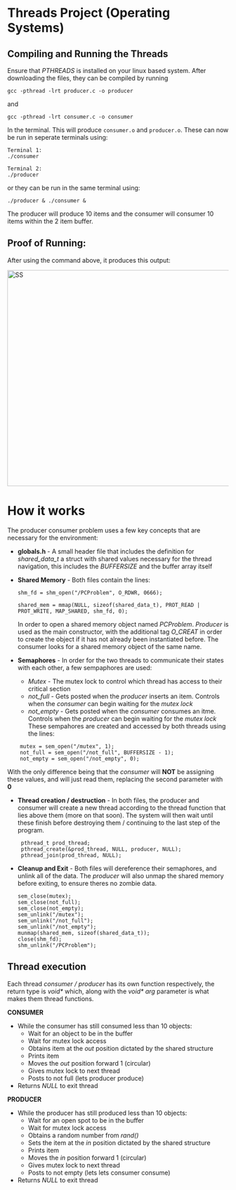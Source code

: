 # Threads Project (Operating Systems)
## Compiling and Running the Threads
Ensure that *PTHREADS* is installed on your linux based system.
After downloading the files, they can be compiled by running
```
gcc -pthread -lrt producer.c -o producer
```
and
```
gcc -pthread -lrt consumer.c -o consumer
```
In the terminal. This will produce `consumer.o` and `producer.o`.
These can now be run in seperate terminals using:
```
Terminal 1:
./consumer
```
```
Terminal 2:
./producer
```
or they can be run in the same terminal using:
```
./producer & ./consumer &
```
The producer will produce 10 items and the consumer will consumer 10 items within the 2 item buffer.

## Proof of Running:
After using the command above, it produces this output:

<img width="691" height="492" alt="SS" src="https://github.com/user-attachments/assets/1f689d9d-1d5f-4b31-8833-f9a1e73eac91" />

# How it works
The producer consumer problem uses a few key concepts that are necessary for the environment:
 - **globals.h** - A small header file that includes the definition for *shared_data_t* a struct with shared values necessary for the thread navigation, this includes the *BUFFERSIZE* and the buffer array itself
 - **Shared Memory** - Both files contain the lines:

   ```
   shm_fd = shm_open("/PCProblem", O_RDWR, 0666);

   shared_mem = mmap(NULL, sizeof(shared_data_t), PROT_READ | PROT_WRITE, MAP_SHARED, shm_fd, 0);
   ```
   In order to open a shared memory object named *PCProblem*. *Producer* is used as the main constructor, with the additional tag *O_CREAT* in order to create the object if it has not already been instantiated before.
   The consumer looks for a shared memory object of the same name.
 - **Semaphores** - In order for the two threads to communicate their states with each other, a few sempaphores are used:
   -   *Mutex* - The mutex lock to control which thread has access to their critical section
   -   *not_full* - Gets posted when the *producer* inserts an item. Controls when the *consumer* can begin waiting for the *mutex lock*
   -   *not_empty* - Gets posted when the *consumer* consumes an itme. Controls when the *producer* can begin waiting for the *mutex lock*
   These sempahores are created and accessed  by both threads using the lines:
  ```
      mutex = sem_open("/mutex", 1);
      not_full = sem_open("/not_full", BUFFERSIZE - 1);
      not_empty = sem_open("/not_empty", 0);
  ```
   With the only difference being that the *consumer* will **NOT** be assigning these values, and will just read them, replacing the second parameter with **0**
 - **Thread creation / destruction** - In both files, the producer and consumer will create a new thread according to the thread function that lies above them (more on that soon). The system will then wait until these finish
   before destroying them / continuing to the last step of the program.
   ```
    pthread_t prod_thread;
    pthread_create(&prod_thread, NULL, producer, NULL);
    pthread_join(prod_thread, NULL);
   ```
 - **Cleanup and Exit** - Both files will dereference their semaphores, and unlink all of the data. The *producer* will also unmap the shared memory before exiting, to ensure theres no zombie data.
   ```
   sem_close(mutex);
   sem_close(not_full);
   sem_close(not_empty);
   sem_unlink("/mutex");
   sem_unlink("/not_full");
   sem_unlink("/not_empty");
   munmap(shared_mem, sizeof(shared_data_t));
   close(shm_fd);
   shm_unlink("/PCProblem");
   ```
## Thread execution
Each thread *consumer / producer* has its own function respectively, the return type is *void\** which, along with the *void\* arg* parameter is what makes them thread functions.

**CONSUMER**
 - While the consumer has still consumed less than 10 objects:
   - Wait for an object to be in the buffer
   - Wait for mutex lock access
   - Obtains item at the *out* position dictated by the shared structure
   - Prints item
   - Moves the *out* position forward 1 (circular)
   - Gives mutex lock to next thread
   - Posts to not full (lets producer produce)
  - Returns *NULL* to exit thread

**PRODUCER**
 - While the producer has still produced less than 10 objects:
   - Wait for an open spot to be in the buffer
   - Wait for mutex lock access
   - Obtains a random number from *rand()*
   - Sets the item at the *in* position dictated by the shared structure
   - Prints item
   - Moves the *in* position forward 1 (circular)
   - Gives mutex lock to next thread
   - Posts to not empty (lets lets consumer consume)
  - Returns *NULL* to exit thread





